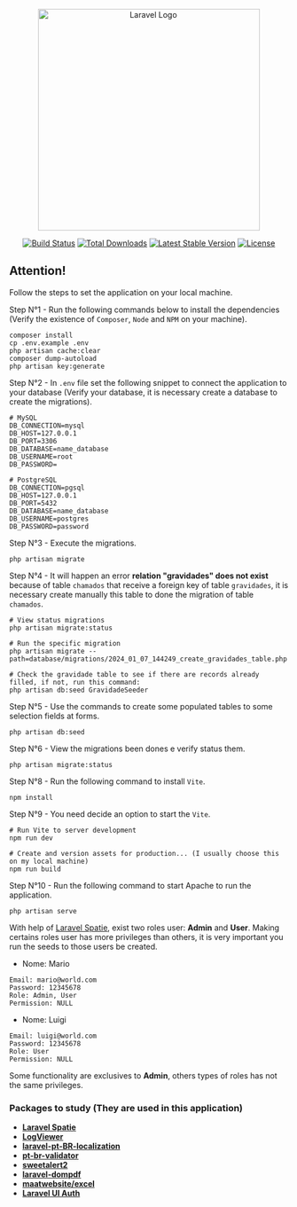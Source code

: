 <p align="center"><a href="https://laravel.com" target="_blank"><img src="https://raw.githubusercontent.com/laravel/art/master/logo-lockup/5%20SVG/2%20CMYK/1%20Full%20Color/laravel-logolockup-cmyk-red.svg" width="400" alt="Laravel Logo"></a></p>

<p align="center">
<a href="https://github.com/laravel/framework/actions"><img src="https://github.com/laravel/framework/workflows/tests/badge.svg" alt="Build Status"></a>
<a href="https://packagist.org/packages/laravel/framework"><img src="https://img.shields.io/packagist/dt/laravel/framework" alt="Total Downloads"></a>
<a href="https://packagist.org/packages/laravel/framework"><img src="https://img.shields.io/packagist/v/laravel/framework" alt="Latest Stable Version"></a>
<a href="https://packagist.org/packages/laravel/framework"><img src="https://img.shields.io/packagist/l/laravel/framework" alt="License"></a>
</p>

## Attention!

Follow the steps to set the application on your local machine.

Step N°1 - Run the following commands below to install the dependencies (Verify the existence of `Composer`, `Node` and `NPM` on your machine).

```
composer install 
cp .env.example .env 
php artisan cache:clear 
composer dump-autoload 
php artisan key:generate
```

Step N°2 - In `.env` file set the following snippet to connect the application to your database (Verify your database, it is necessary create a database to create the migrations).
```
# MySQL
DB_CONNECTION=mysql
DB_HOST=127.0.0.1
DB_PORT=3306
DB_DATABASE=name_database
DB_USERNAME=root
DB_PASSWORD=

# PostgreSQL
DB_CONNECTION=pgsql
DB_HOST=127.0.0.1
DB_PORT=5432
DB_DATABASE=name_database
DB_USERNAME=postgres
DB_PASSWORD=password
```

Step N°3 - Execute the migrations.

```
php artisan migrate
```

Step N°4 - It will happen an error **relation "gravidades" does not exist** because of table `chamados` that receive a foreign key of table `gravidades`, it is necessary create manually this table to done the migration of table `chamados`.

```
# View status migrations
php artisan migrate:status

# Run the specific migration
php artisan migrate --path=database/migrations/2024_01_07_144249_create_gravidades_table.php

# Check the gravidade table to see if there are records already filled, if not, run this command:
php artisan db:seed GravidadeSeeder
```

Step N°5 - Use the commands to create some populated tables to some selection fields at forms.

```
php artisan db:seed
```

Step N°6 - View the migrations been dones e verify status them.
```
php artisan migrate:status
```

Step N°8 - Run the following command to install `Vite`.
```
npm install
```

Step N°9 - You need decide an option to start the `Vite`.
```
# Run Vite to server development
npm run dev
 
# Create and version assets for production... (I usually choose this on my local machine)
npm run build
```

Step N°10 - Run the following command to start Apache to run the application.
```
php artisan serve
```

With help of [Laravel Spatie](https://spatie.be/docs/laravel-permission/v5/introduction), exist two roles user: **Admin** and **User**. Making certains roles user has more privileges than others, it is very important you run the seeds to those users be created.

* Nome: Mario
```
Email: mario@world.com
Password: 12345678
Role: Admin, User
Permission: NULL
```

* Nome: Luigi
```
Email: luigi@world.com
Password: 12345678
Role: User
Permission: NULL
```

Some functionality are exclusives to **Admin**, others types of roles has not the same privileges.

### Packages to study (They are used in this application)

- **[Laravel Spatie](https://spatie.be/docs/laravel-permission/v5/introduction)**
- **[LogViewer](https://github.com/ARCANEDEV/LogViewer)**
- **[laravel-pt-BR-localization](https://github.com/lucascudo/laravel-pt-BR-localization)**
- **[pt-br-validator](https://github.com/LaravelLegends/pt-br-validator)**
- **[sweetalert2](https://sweetalert2.github.io/)**
- **[laravel-dompdf](https://github.com/barryvdh/laravel-dompdf)**
- **[maatwebsite/excel](https://packagist.org/packages/maatwebsite/excel)**
- **[Laravel UI Auth](https://www.laravelia.com/post/laravel-9-auth-laravel-9-authentication-example)**
